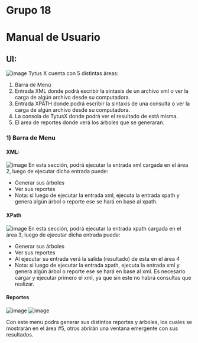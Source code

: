 # Grupo 18 
# Manual de Usuario

## UI:
![image](https://user-images.githubusercontent.com/14981793/123496280-78bf6100-d5e4-11eb-96d0-e1c83d7dfc14.png)
Tytus X cuenta con 5 distintas áreas:
1. Barra de Menú
2. Entrada XML donde podrá escribir la sintaxis de un archivo xml o ver la carga de algún archivo desde su computadora.
3. Entrada XPATH donde podrá escribir la sintaxis de una consulta o ver la carga de algún archivo desde su computadora.
4. La consola de TytusX donde podrá ver el resultado de está misma.
5. El area de reportes donde verá los árboles que se generaran.
   
### 1) Barra de Menu
#### XML:
![image](https://user-images.githubusercontent.com/14981793/123496330-ccca4580-d5e4-11eb-80b9-cc2fe5f87c49.png)
En esta sección, podrá ejecutar la entrada xml cargada en el área 2, luego de ejecutar dicha entrada puede:
- Generar sus árboles
- Ver sus reportes
- Nota: si luego de ejecutar la entrada xml, ejecuta la entrada xpath y genera algún árbol o reporte ese se hará en base al xpath.

#### XPath
![image](https://user-images.githubusercontent.com/14981793/123496350-e9667d80-d5e4-11eb-9292-7c3a4a2e5c34.png)
 En esta sección, podrá ejecutar la entrada xpath cargada en el área 3, luego de ejecutar dicha entrada puede:
- Generar sus árboles
- Ver sus reportes
- Al ejecutar su entrada verá la salida (resultado) de esta en el área 4
- Nota: si luego de ejecutar la entrada xpath, ejecuta la entrada xml y genera algún árbol o reporte ese se hará en base al xml.
Es necesario cargar y ejecutar primero el xml, ya que sin este no habrá consultas que realizar.

#### Reportes
![image](https://user-images.githubusercontent.com/14981793/123496380-0ef38700-d5e5-11eb-8ccb-34f534514785.png)
![image](https://user-images.githubusercontent.com/14981793/123496385-1581fe80-d5e5-11eb-9a3a-cee870dc76cd.png)

Con este menu podra generar sus distintos reportes y árboles, los cuales se mostrarán en el área #5, otros abrirán una ventana emergente con sus resultados.